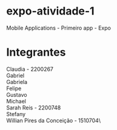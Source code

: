 # expo-atividade-1
Mobile Applications - Primeiro app - Expo

# Integrantes
Claudia - 2200267\
Gabriel\
Gabriela\
Felipe\
Gustavo\
Michael\
Sarah Reis - 2200748\
Stefany\
Willian Pires da Conceição - 1510704\